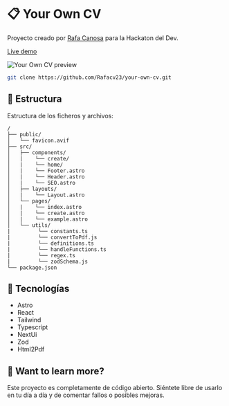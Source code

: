 # 📋 Your Own CV

Proyecto creado por [Rafa Canosa](https://github.com/Rafacv23) para la Hackaton del Dev.

[Live demo](https://your-own-cv.vercel.app/)

![Your Own CV preview](https://i.imgur.com/MCbH8Am.png)

```sh
git clone https://github.com/Rafacv23/your-own-cv.git
```

## 🚀 Estructura

Estructura de los ficheros y archivos:

```text
/
├── public/
│   └── favicon.avif
├── src/
│   ├── components/
│   |    └── create/
│   |    └── home/
│   |    └── Footer.astro
│   |    └── Header.astro
│   |    └── SEO.astro
│   ├── layouts/
│   |    └── Layout.astro
│   └── pages/
│   |    └── index.astro
│   |    └── create.astro
│   |    └── example.astro
│   └── utils/
|         └── constants.ts
|         └── convertToPdf.js
|         └── definitions.ts
|         └── handleFunctions.ts
|         └── regex.ts
|         └── zodSchema.js
└── package.json
```

## 🧞 Tecnologías

- Astro
- React
- Tailwind
- Typescript
- NextUi
- Zod
- Html2Pdf

## 👀 Want to learn more?

Este proyecto es completamente de código abierto. Siéntete libre de usarlo en tu día a día y de comentar fallos o posibles mejoras.

